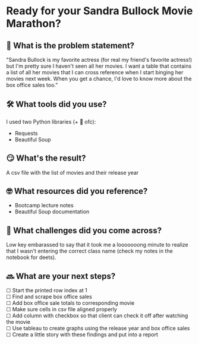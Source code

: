 # Ready for your Sandra Bullock Movie Marathon?

## 🧐 What is the problem statement?
"Sandra Bullock is my favorite actress (for real my friend's favorite actress!) but I'm pretty sure I haven't seen all her movies. I want a table that contains a list of all her movies that I can cross reference when I start binging her movies next week. When you get a chance, I'd love to know more about the box office sales too."

## 🛠️ What tools did you use? 
I used two Python libraries (+ 🐼 ofc):
- Requests 
- Beautiful Soup

## 😏 What's the result?
A csv file with the list of movies and their release year

## 🤓 What resources did you reference?
  - Bootcamp lecture notes
  - Beautiful Soup documentation

## 😤 What challenges did you come across?
Low key embarassed to say that it took me a looooooong minute to realize that I wasn't entering the correct class name (check my notes in the notebook for deets). 

## 🔜 What are your next steps?
  ☐ Start the printed row index at 1\
  ☐ Find and scrape box office sales\
  ☐ Add box office sale totals to corresponding movie\
  ☐ Make sure cells in csv file aligned properly\
  ☐ Add column with checkbox so that client can check it off after watching the movie\
  ☐ Use tableau to create graphs using the release year and box office sales\
  ☐ Create a little story with these findings and put into a report
